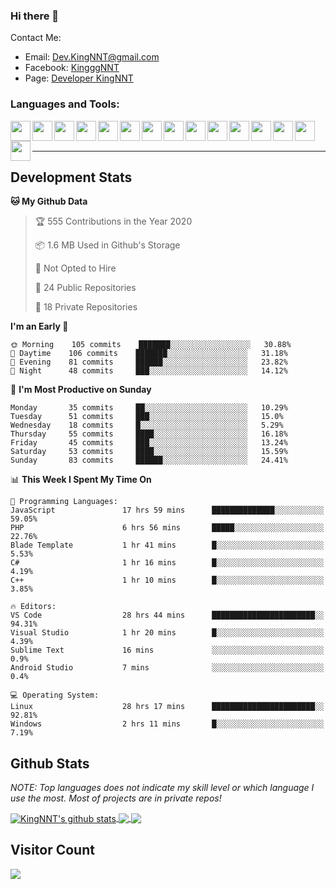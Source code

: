 ### Hi there 👋
Contact Me:
- Email: Dev.KingNNT@gmail.com
- Facebook: [KingggNNT](https://www.facebook.com/KingggNNT)
- Page: [Developer KingNNT](https://www.facebook.com/Dev.KingNNT)

### Languages and Tools:
<img align='left' height="32" width="32" src="https://cdn.jsdelivr.net/npm/simple-icons@v3/icons/visualstudio.svg" />
<img align='left' height="32" width="32" src="https://cdn.jsdelivr.net/npm/simple-icons@v3/icons/sublimetext.svg" />
<img align='left' height="32" width="32" src="https://cdn.jsdelivr.net/npm/simple-icons@v3/icons/visualstudiocode.svg" />
<img align='left' height="32" width="32" src="https://cdn.jsdelivr.net/npm/simple-icons@v3/icons/jetbrains.svg" />

<img align='left' height="32" width="32" src="https://cdn.jsdelivr.net/npm/simple-icons@v3/icons/html5.svg" />
<img align='left' height="32" width="32" src="https://cdn.jsdelivr.net/npm/simple-icons@v3/icons/css3.svg" />
<img align='left' height="32" width="32" src="https://cdn.jsdelivr.net/npm/simple-icons@3.5.0/icons/bootstrap.svg" />

<img align='left' height="32" width="32" src="https://cdn.jsdelivr.net/npm/simple-icons@v3/icons/javascript.svg" />

<img align='left' height="32" width="32" src="https://cdn.jsdelivr.net/npm/simple-icons@v3/icons/php.svg" />
<img align='left' height="32" width="32" src="https://cdn.jsdelivr.net/npm/simple-icons@v3/icons/laravel.svg" />
<img align='left' height="32" width="32" src="https://cdn.jsdelivr.net/npm/simple-icons@3.5.0/icons/java.svg" />

<img align='left' height="32" width="32" src="https://cdn.jsdelivr.net/npm/simple-icons@v3/icons/mysql.svg" />
<img align='left' height="32" width="32" src="https://cdn.jsdelivr.net/npm/simple-icons@3.5.0/icons/microsoftsqlserver.svg" />
<img align='left' height="32" width="32" src="https://cdn.jsdelivr.net/npm/simple-icons@v3/icons/mongodb.svg" />
<img align='left' height="32" width="32" src="https://cdn.jsdelivr.net/npm/simple-icons@v3/icons/sqlite.svg" />


<br>
<br>

---

## Development Stats
<!--START_SECTION:waka-->
**🐱 My Github Data** 

> 🏆 555 Contributions in the Year 2020
 > 
> 📦 1.6 MB Used in Github's Storage 
 > 
> 🚫 Not Opted to Hire
 > 
> 📜 24 Public Repositories
 > 
> 🔑 18 Private Repositories 

**I'm an Early 🐤** 

```text
🌞 Morning    105 commits    ███████░░░░░░░░░░░░░░░░░░   30.88% 
🌆 Daytime    106 commits    ███████░░░░░░░░░░░░░░░░░░   31.18% 
🌃 Evening    81 commits     ██████░░░░░░░░░░░░░░░░░░░   23.82% 
🌙 Night      48 commits     ███░░░░░░░░░░░░░░░░░░░░░░   14.12%

```
📅 **I'm Most Productive on Sunday** 

```text
Monday       35 commits     ██░░░░░░░░░░░░░░░░░░░░░░░   10.29% 
Tuesday      51 commits     ███░░░░░░░░░░░░░░░░░░░░░░   15.0% 
Wednesday    18 commits     █░░░░░░░░░░░░░░░░░░░░░░░░   5.29% 
Thursday     55 commits     ████░░░░░░░░░░░░░░░░░░░░░   16.18% 
Friday       45 commits     ███░░░░░░░░░░░░░░░░░░░░░░   13.24% 
Saturday     53 commits     ████░░░░░░░░░░░░░░░░░░░░░   15.59% 
Sunday       83 commits     ██████░░░░░░░░░░░░░░░░░░░   24.41%

```


📊 **This Week I Spent My Time On** 

```text
💬 Programming Languages: 
JavaScript               17 hrs 59 mins      ██████████████░░░░░░░░░░░   59.05% 
PHP                      6 hrs 56 mins       █████░░░░░░░░░░░░░░░░░░░░   22.76% 
Blade Template           1 hr 41 mins        █░░░░░░░░░░░░░░░░░░░░░░░░   5.53% 
C#                       1 hr 16 mins        █░░░░░░░░░░░░░░░░░░░░░░░░   4.19% 
C++                      1 hr 10 mins        █░░░░░░░░░░░░░░░░░░░░░░░░   3.85%

🔥 Editors: 
VS Code                  28 hrs 44 mins      ███████████████████████░░   94.31% 
Visual Studio            1 hr 20 mins        █░░░░░░░░░░░░░░░░░░░░░░░░   4.39% 
Sublime Text             16 mins             ░░░░░░░░░░░░░░░░░░░░░░░░░   0.9% 
Android Studio           7 mins              ░░░░░░░░░░░░░░░░░░░░░░░░░   0.4%

💻 Operating System: 
Linux                    28 hrs 17 mins      ███████████████████████░░   92.81% 
Windows                  2 hrs 11 mins       █░░░░░░░░░░░░░░░░░░░░░░░░   7.19%

```


<!--END_SECTION:waka-->


## Github Stats

*NOTE: Top languages does not indicate my skill level or which language I use the most. Most of projects are in private repos!*

<a href="https://github.com/KingNNT">
  <img align="center" src="https://github-readme-stats.vercel.app/api?username=KingNNT&show_icons=true&theme=gruvbox&count_private=true" alt="KingNNT's github stats" />
</a>

<a href="https://github.com/KingNNT">
  <img align="center" src="https://github-readme-stats.vercel.app/api/top-langs/?username=KingNNT&layout=compact&theme=gruvbox" />
</a>

<a href="https://github.com/KingNNT">
  <img align="center" src="https://github-readme-stats.vercel.app/api/pin/?username=KingNNT&repo=MS-Tools&theme=gruvbox" />
</a>

## Visitor Count
<img src="https://profile-counter.glitch.me/KingNNT/count.svg" />
